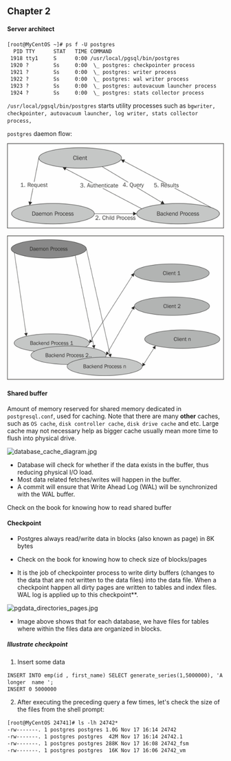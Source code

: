 ## Chapter 2

#### Server architect

```
[root@MyCentOS ~]# ps f -U postgres
  PID TTY      STAT   TIME COMMAND
 1918 tty1     S      0:00 /usr/local/pgsql/bin/postgres
 1920 ?        Ss     0:00  \_ postgres: checkpointer process   
 1921 ?        Ss     0:00  \_ postgres: writer process     
 1922 ?        Ss     0:00  \_ postgres: wal writer process   
 1923 ?        Ss     0:00  \_ postgres: autovacuum launcher process 
 1924 ?        Ss     0:00  \_ postgres: stats collector process   
 ```
 
`/usr/local/pgsql/bin/postgres` starts utility processes such as `bgwriter, checkpointer, autovacuum launcher, log writer, stats collector process,`

`postgres` daemon flow:

![postgres_daemon_process](https://github.com/wongtiongkiat/cheatsheets/blob/master/Postgres%20for%20Data%20Architect/img/postgres_daemon_process.jpg)

![postgres_daemon_process_2.jpg](https://github.com/wongtiongkiat/cheatsheets/blob/master/Postgres%20for%20Data%20Architect/img/postgres_daemon_process_2.jpg)

#### Shared buffer
Amount of memory reserved for shared memory dedicated in `postgresql.conf`, used for caching. Note that there are many **other** caches, such as `OS cache`, `disk controller cache`, `disk drive cache` and etc. Large cache may not necessary help as bigger cache usually mean more time to flush into physical drive.

![database_cache_diagram.jpg](database_cache_diagram.jpg)

* Database will check for whether if the data exists in the buffer, thus reducing physical I/O load.
* Most data related fetches/writes will happen in the buffer.
* A commit will ensure that Write Ahead Log (WAL) will be synchronized with the WAL buffer.

Check on the book for knowing how to read shared buffer

#### Checkpoint
* Postgres always read/write data in blocks (also known as page) in 8K bytes 

* Check on the book for knowing how to check size of blocks/pages

* It is the job of checkpointer process to write dirty buffers (changes to the data that are not written to the data files) into the data file. When a checkpoint happen all dirty pages are written to tables and index files. WAL log is applied up to this checkpoint**.

![pgdata_directories_pages.jpg](pgdata_directories_pages.jpg)

* Image above shows that for each database, we have files for tables where within the files data are organized in blocks.


##### Illustrate checkpoint
1. Insert some data
```
INSERT INTO emp(id , first_name) SELECT generate_series(1,5000000), 'A longer  name ';
INSERT 0 5000000
```
2. After executing the preceding query a few times, let's check the size of the files from the shell prompt:
```
[root@MyCentOS 24741]# ls -lh 24742*
-rw-------. 1 postgres postgres 1.0G Nov 17 16:14 24742
-rw-------. 1 postgres postgres  42M Nov 17 16:14 24742.1
-rw-------. 1 postgres postgres 288K Nov 17 16:08 24742_fsm
-rw-------. 1 postgres postgres  16K Nov 17 16:06 24742_vm
```




